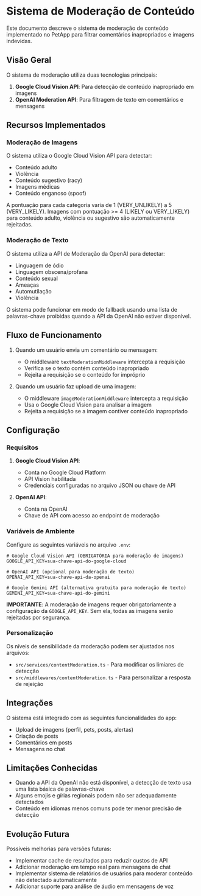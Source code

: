 # Sistema de Moderação de Conteúdo

Este documento descreve o sistema de moderação de conteúdo implementado no PetApp para filtrar comentários inapropriados e imagens indevidas.

## Visão Geral

O sistema de moderação utiliza duas tecnologias principais:

1. **Google Cloud Vision API**: Para detecção de conteúdo inapropriado em imagens
2. **OpenAI Moderation API**: Para filtragem de texto em comentários e mensagens

## Recursos Implementados

### Moderação de Imagens

O sistema utiliza o Google Cloud Vision API para detectar:
- Conteúdo adulto
- Violência
- Conteúdo sugestivo (racy)
- Imagens médicas
- Conteúdo enganoso (spoof)

A pontuação para cada categoria varia de 1 (VERY_UNLIKELY) a 5 (VERY_LIKELY). 
Imagens com pontuação >= 4 (LIKELY ou VERY_LIKELY) para conteúdo adulto, violência ou sugestivo são automaticamente rejeitadas.

### Moderação de Texto

O sistema utiliza a API de Moderação da OpenAI para detectar:
- Linguagem de ódio
- Linguagem obscena/profana
- Conteúdo sexual
- Ameaças
- Automutilação
- Violência

O sistema pode funcionar em modo de fallback usando uma lista de palavras-chave proibidas quando a API da OpenAI não estiver disponível.

## Fluxo de Funcionamento

1. Quando um usuário envia um comentário ou mensagem:
   - O middleware `textModerationMiddleware` intercepta a requisição
   - Verifica se o texto contém conteúdo inapropriado
   - Rejeita a requisição se o conteúdo for impróprio

2. Quando um usuário faz upload de uma imagem:
   - O middleware `imageModerationMiddleware` intercepta a requisição
   - Usa o Google Cloud Vision para analisar a imagem
   - Rejeita a requisição se a imagem contiver conteúdo inapropriado

## Configuração

### Requisitos

1. **Google Cloud Vision API**:
   - Conta no Google Cloud Platform
   - API Vision habilitada
   - Credenciais configuradas no arquivo JSON ou chave de API

2. **OpenAI API**:
   - Conta na OpenAI
   - Chave de API com acesso ao endpoint de moderação

### Variáveis de Ambiente

Configure as seguintes variáveis no arquivo `.env`:

```
# Google Cloud Vision API (OBRIGATÓRIA para moderação de imagens)
GOOGLE_API_KEY=sua-chave-api-do-google-cloud

# OpenAI API (opcional para moderação de texto)
OPENAI_API_KEY=sua-chave-api-da-openai

# Google Gemini API (alternativa gratuita para moderação de texto)
GEMINI_API_KEY=sua-chave-api-do-gemini
```

**IMPORTANTE**: A moderação de imagens requer obrigatoriamente a configuração da `GOOGLE_API_KEY`. Sem ela, todas as imagens serão rejeitadas por segurança.

### Personalização

Os níveis de sensibilidade da moderação podem ser ajustados nos arquivos:
- `src/services/contentModeration.ts` - Para modificar os limiares de detecção
- `src/middlewares/contentModeration.ts` - Para personalizar a resposta de rejeição

## Integrações

O sistema está integrado com as seguintes funcionalidades do app:
- Upload de imagens (perfil, pets, posts, alertas)
- Criação de posts
- Comentários em posts
- Mensagens no chat

## Limitações Conhecidas

- Quando a API da OpenAI não está disponível, a detecção de texto usa uma lista básica de palavras-chave
- Alguns emojis e gírias regionais podem não ser adequadamente detectados
- Conteúdo em idiomas menos comuns pode ter menor precisão de detecção

## Evolução Futura

Possíveis melhorias para versões futuras:
- Implementar cache de resultados para reduzir custos de API
- Adicionar moderação em tempo real para mensagens de chat
- Implementar sistema de relatórios de usuários para moderar conteúdo não detectado automaticamente
- Adicionar suporte para análise de áudio em mensagens de voz
